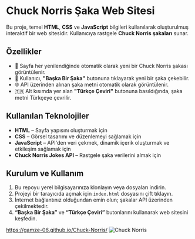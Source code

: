 # Chuck Norris Şaka Web Sitesi

Bu proje, temel **HTML**, **CSS** ve **JavaScript** bilgileri kullanılarak oluşturulmuş interaktif bir web sitesidir. Kullanıcıya rastgele **Chuck Norris şakaları** sunar.

## Özellikler

- 🎯 Sayfa her yenilendiğinde otomatik olarak yeni bir Chuck Norris şakası görüntülenir.
- 🔁 Kullanıcı, **"Başka Bir Şaka"** butonuna tıklayarak yeni bir şaka çekebilir.
- 🌐 API üzerinden alınan şaka metni otomatik olarak görüntülenir.
- 🇹🇷 Alt kısımda yer alan **"Türkçe Çeviri"** butonuna basıldığında, şaka metni Türkçeye çevrilir.

## Kullanılan Teknolojiler

- **HTML** – Sayfa yapısını oluşturmak için
- **CSS** – Görsel tasarımı ve düzenlemeyi sağlamak için
- **JavaScript** – API'den veri çekmek, dinamik içerik oluşturmak ve etkileşim sağlamak için
- **Chuck Norris Jokes API** – Rastgele şaka verilerini almak için

## Kurulum ve Kullanım

1. Bu repoyu yerel bilgisayarınıza klonlayın veya dosyaları indirin.
2. Projeyi bir tarayıcıda açmak için `index.html` dosyasını çift tıklayın.
3. İnternet bağlantınız olduğundan emin olun; şakalar API üzerinden çekilmektedir.
4. **“Başka Bir Şaka”** ve **“Türkçe Çeviri”** butonlarını kullanarak web sitesini keşfedin.

https://gamze-06.github.io/Chuck-Norris/
![Chuck Norris](https://github.com/user-attachments/assets/aeea96a2-4445-447a-ac36-5de1bda546ff)
